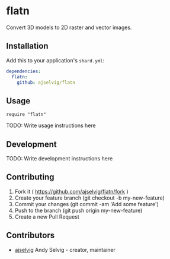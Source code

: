 # flatn

Convert 3D models to 2D raster and vector images.

## Installation

Add this to your application's `shard.yml`:

```yaml
dependencies:
  flatn:
    github: ajselvig/flatn
```

## Usage

```crystal
require "flatn"
```

TODO: Write usage instructions here

## Development

TODO: Write development instructions here

## Contributing

1. Fork it ( https://github.com/ajselvig/flatn/fork )
2. Create your feature branch (git checkout -b my-new-feature)
3. Commit your changes (git commit -am 'Add some feature')
4. Push to the branch (git push origin my-new-feature)
5. Create a new Pull Request

## Contributors

- [ajselvig](https://github.com/ajselvig) Andy Selvig - creator, maintainer
